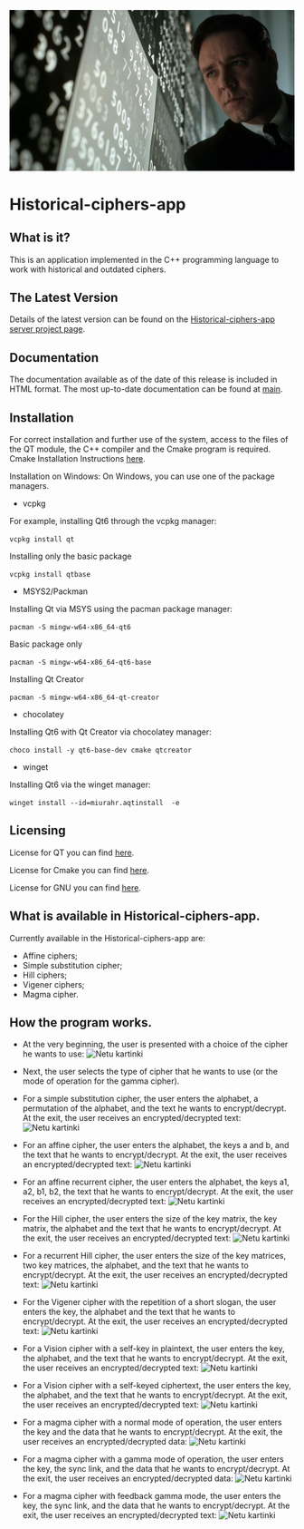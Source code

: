 ![Netu kartinki](https://github.com/KKZbiniakov/Historical-ciphers-app/blob/main/pics/img-53391-15897027866640.jpg?raw=true)

# Historical-ciphers-app

##  What is it?

This is an application implemented in the C++ programming language to work with historical and outdated ciphers.

## The Latest Version

Details of the latest version can be found on the [Historical-ciphers-app
server project page](https://github.com/KKZbinyakov/Historical-ciphers-app/tree/main).

## Documentation

The documentation available as of the date of this release is
included in HTML format. The most up-to-date documentation can be found at
[main](https://github.com/KKZbinyakov/Historical-ciphers-app/tree/main/docs/html/index.html).

## Installation

For correct installation and further use of the system, access to the files of the QT module, the C++ compiler and the Cmake program is required. Cmake Installation Instructions [here](https://cmake.org/cmake/help/book/mastering-cmake/chapter/Getting%20Started.html).

Installation on Windows:
On Windows, you can use one of the package managers.

- vcpkg

For example, installing Qt6 through the vcpkg manager:

```vcpkg install qt```

Installing only the basic package

```vcpkg install qtbase```

- MSYS2/Packman

Installing Qt via MSYS using the pacman package manager:

```pacman -S mingw-w64-x86_64-qt6```

Basic package only

```pacman -S mingw-w64-x86_64-qt6-base```

Installing Qt Creator

```pacman -S mingw-w64-x86_64-qt-creator```

- chocolatey

Installing Qt6 with Qt Creator via chocolatey manager:

```choco install -y qt6-base-dev cmake qtcreator```

- winget

Installing Qt6 via the winget manager:

```winget install --id=miurahr.aqtinstall  -e```


## Licensing

License for QT you can find [here](https://www.qt.io/terms-conditions).

License for Cmake you can find [here](https://gitlab.kitware.com/cmake/cmake/raw/master/Copyright.txt).

License for GNU you can find [here](https://www.gnu.org/licenses/licenses.ru).

## What is available in Historical-ciphers-app.

Currently available in the Historical-ciphers-app are: 
- Affine ciphers;
- Simple substitution cipher; 
- Hill ciphers; 
- Vigener ciphers; 
- Magma cipher.

## How the program works.

- At the very beginning, the user is presented with a choice of the cipher he wants to use:
![Netu kartinki](https://github.com/KKZbiniakov/Historical-ciphers-app/blob/main/pics/begin_interface.jpg?raw=true)

- Next, the user selects the type of cipher that he wants to use (or the mode of operation for the gamma cipher).
- For a simple substitution cipher, the user enters the alphabet, a permutation of the alphabet, and the text he wants to encrypt/decrypt. At the exit, the user receives an encrypted/decrypted text:
![Netu kartinki](https://github.com/KKZbiniakov/Historical-ciphers-app/blob/main/pics/SIMPLE_REP.jpg?raw=true)

- For an affine cipher, the user enters the alphabet, the keys a and b, and the text that he wants to encrypt/decrypt. At the exit, the user receives an encrypted/decrypted text:
![Netu kartinki](https://github.com/KKZbiniakov/Historical-ciphers-app/blob/main/pics/AFF.jpg?raw=true)

- For an affine recurrent cipher, the user enters the alphabet, the keys a1, a2, b1, b2, the text that he wants to encrypt/decrypt. At the exit, the user receives an encrypted/decrypted text:
![Netu kartinki](https://github.com/KKZbiniakov/Historical-ciphers-app/blob/main/pics/REC_AFF.jpg?raw=true)

- For the Hill cipher, the user enters the size of the key matrix, the key matrix, the alphabet and the text that he wants to encrypt/decrypt. At the exit, the user receives an encrypted/decrypted text:
![Netu kartinki](https://github.com/KKZbiniakov/Historical-ciphers-app/blob/main/pics/HILL.jpg?raw=true)

- For a recurrent Hill cipher, the user enters the size of the key matrices, two key matrices, the alphabet, and the text that he wants to encrypt/decrypt. At the exit, the user receives an encrypted/decrypted text:
![Netu kartinki](https://github.com/KKZbiniakov/Historical-ciphers-app/blob/main/pics/REC_HILL.jpg?raw=true)

- For the Vigener cipher with the repetition of a short slogan, the user enters the key, the alphabet and the text that he wants to encrypt/decrypt. At the exit, the user receives an encrypted/decrypted text:
![Netu kartinki](https://github.com/KKZbiniakov/Historical-ciphers-app/blob/main/pics/REPEAT_KEY.jpg?raw=true)

- For a Vision cipher with a self-key in plaintext, the user enters the key, the alphabet, and the text that he wants to encrypt/decrypt. At the exit, the user receives an encrypted/decrypted text:
![Netu kartinki](https://github.com/KKZbiniakov/Historical-ciphers-app/blob/main/pics/OPEN_KEY.jpg?raw=true)

- For a Vision cipher with a self-keyed ciphertext, the user enters the key, the alphabet, and the text that he wants to encrypt/decrypt. At the exit, the user receives an encrypted/decrypted text:
![Netu kartinki](https://github.com/KKZbiniakov/Historical-ciphers-app/blob/main/pics/CIPHER_KEY.jpg?raw=true)

- For a magma cipher with a normal mode of operation, the user enters the key and the data that he wants to encrypt/decrypt. At the exit, the user receives an encrypted/decrypted data:
![Netu kartinki](https://github.com/KKZbiniakov/Historical-ciphers-app/blob/main/pics/MAGMA.jpg?raw=true)

- For a magma cipher with a gamma mode of operation, the user enters the key, the sync link, and the data that he wants to encrypt/decrypt. At the exit, the user receives an encrypted/decrypted data:
![Netu kartinki](https://github.com/KKZbiniakov/Historical-ciphers-app/blob/main/pics/MAGMA_GAMMA.jpg?raw=true)

- For a magma cipher with feedback gamma mode, the user enters the key, the sync link, and the data that he wants to encrypt/decrypt. At the exit, the user receives an encrypted/decrypted text:
![Netu kartinki](https://github.com/KKZbiniakov/Historical-ciphers-app/blob/main/pics/MAGMA_FEEDBACK.jpg?raw=true)
